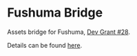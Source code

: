 # Fushuma Bridge

Assets bridge for Fushuma, <a href="https://github.com/Fushuma/Dev_grants/issues/28" target="_blank">Dev Grant #28</a>.

Details can be found <a href="https://github.com/Fushuma/Dev_grants/issues/28#issuecomment-2764703032">here</a>.
